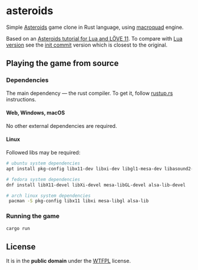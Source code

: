 # asteroids

Simple [Asteroids](https://en.wikipedia.org/wiki/Asteroids_(video_game)) game clone in Rust language, using [macroquad](https://github.com/not-fl3/macroquad) engine.

Based on an [Asteroids tutorial for Lua and LÖVE 11](https://simplegametutorials.github.io/love/asteroids/). To compare with [Lua version](https://simplegametutorials.github.io/love/asteroids/20.html) see the [init commit](https://github.com/saintech/asteroids/blob/e4019f7/src/main.rs) version which is closest to the original.

## Playing the game from source

### Dependencies

The main dependency — the rust compiler. To get it, follow [rustup.rs](https://rustup.rs/) instructions.

#### Web, Windows, macOS

No other external dependencies are required.

#### Linux

Followed libs may be required:

```bash
# ubuntu system dependencies
apt install pkg-config libx11-dev libxi-dev libgl1-mesa-dev libasound2-dev

# fedora system dependencies
dnf install libX11-devel libXi-devel mesa-libGL-devel alsa-lib-devel

# arch linux system dependencies
 pacman -S pkg-config libx11 libxi mesa-libgl alsa-lib
```

### Running the game

```bash
cargo run
```

## License

It is in the **public domain** under the [WTFPL](http://www.wtfpl.net/about/) license.
